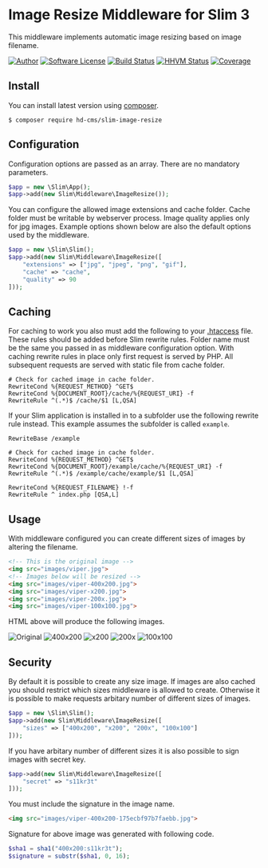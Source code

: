 # Image Resize Middleware for Slim 3

This middleware implements automatic image resizing based on image filename.

[![Author](http://img.shields.io/badge/author-@tuupola-blue.svg?style=flat-square)](https://twitter.com/tuupola)
[![Software License](https://img.shields.io/badge/license-MIT-brightgreen.svg?style=flat-square)](LICENSE.txt)
[![Build Status](https://img.shields.io/travis/tuupola/slim-image-resize/master.svg?style=flat-square)](https://travis-ci.org/tuupola/slim-image-resize)
[![HHVM Status](https://img.shields.io/hhvm/tuupola/slim-image-resize.svg?style=flat-square)](http://hhvm.h4cc.de/package/tuupola/slim-image-resize)
[![Coverage](http://img.shields.io/codecov/c/github/tuupola/slim-image-resize.svg?style=flat-square)](https://codecov.io/github/tuupola/slim-image-resize)

## Install

You can install latest version using [composer](https://getcomposer.org/).

```
$ composer require hd-cms/slim-image-resize
```

## Configuration

Configuration options are passed as an array. There are no mandatory parameters.

```php
$app = new \Slim\App();
$app->add(new Slim\Middleware\ImageResize());
```

You can configure the allowed image extensions and cache folder. Cache folder must be writable by webserver process. Image quality applies only for jpg images. Example options shown below are also the default options used by the middleware.

```php
$app = new \Slim\Slim();
$app->add(new Slim\Middleware\ImageResize([
    "extensions" => ["jpg", "jpeg", "png", "gif"],
    "cache" => "cache",
    "quality" => 90
]));
```

## Caching

For caching to work you also must add the following to your [.htaccess](https://github.com/tuupola/slim-image-resize/blob/master/example/.htaccess) file. These rules should be added before Slim rewrite rules. Folder name must be the same you passed in as middleware configuration option. With caching rewrite rules in place only first request is served by PHP. All subsequent requests are served with static file from cache folder.

```
# Check for cached image in cache folder.
RewriteCond %{REQUEST_METHOD} ^GET$
RewriteCond %{DOCUMENT_ROOT}/cache/%{REQUEST_URI} -f
RewriteRule ^(.*)$ /cache/$1 [L,QSA]
```

If your Slim application is installed in to a subfolder use the following rewrite rule instead. This example assumes the subfolder is called `example`.

```
RewriteBase /example

# Check for cached image in cache folder.
RewriteCond %{REQUEST_METHOD} ^GET$
RewriteCond %{DOCUMENT_ROOT}/example/cache/%{REQUEST_URI} -f
RewriteRule ^(.*)$ /example/cache/example/$1 [L,QSA]

RewriteCond %{REQUEST_FILENAME} !-f
RewriteRule ^ index.php [QSA,L]
```

## Usage

With middleware configured you can create different sizes of images by altering the filename.

```html
<!-- This is the original image -->
<img src="images/viper.jpg">
<!-- Images below will be resized -->
<img src="images/viper-400x200.jpg">
<img src="images/viper-x200.jpg">
<img src="images/viper-200x.jpg">
<img src="images/viper-100x100.jpg">
```

HTML above will produce the following images.

![Original](http://www.appelsiini.net/img/viper.jpg)
![400x200](http://www.appelsiini.net/img/viper-400x200.jpg)
![x200](http://www.appelsiini.net/img/viper-x200.jpg)
![200x](http://www.appelsiini.net/img/viper-200x.jpg)
![100x100](http://www.appelsiini.net/img/viper-100x100.jpg)

## Security

By default it is possible to create any size image. If images are also cached you should restrict which sizes middleware is allowed to create. Otherwise it is possible to make requests arbitary number of different sizes of images.

```php
$app = new \Slim\Slim();
$app->add(new Slim\Middleware\ImageResize([
    "sizes" => ["400x200", "x200", "200x", "100x100"]
]));
```

If you have arbitary number of different sizes it is also possible to sign images with secret key.

```php
$app->add(new Slim\Middleware\ImageResize([
    "secret" => "s11kr3t"
]));
```

You must include the signature in the image name.

```html
<img src="images/viper-400x200-175ecbf97b7faebb.jpg">
```

Signature for above image was generated with following code.

```php
$sha1 = sha1("400x200:s11kr3t");
$signature = substr($sha1, 0, 16);
```
